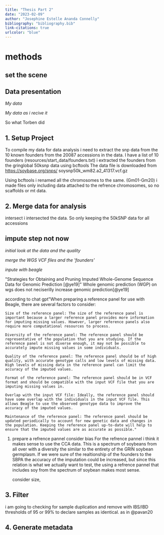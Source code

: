 ```yaml
---
title: "Thesis Part 2"
date: "2023-02-09"
author: "Josephine Estelle Ananda Connelly"
bibliography: "bibliography.bib"
link-citations: true
urlcolor: "blue"
---
```


# methods

## set the scene

## Data presentation
*My data*

*My data as i recive it*

So what Torben did

## 1. Setup Project

To compile my data for data analysis i need to extract the snp data from the 10 known founders from the 20087 accessions in the data.
I have a list of 10 founders (resources/start_data/founders.txt)
i extracted the founders from the gringlobal 50ksnp data using bcftools
The data file is downloaded from https://soybase.org/snps/
soysnp50k_wm82.a2_41317.vcf.gz

Using bcftools i renamed all the chromosomes to the same. (Gm01-Gm20)
i made files only including data attached to the refrence chromosomes, so no scaffolds or mt data. 

## 2. Merge data for analysis

intersect
i intersected the data. 
So only keeping the 50kSNP data for all accessions

## impute step not now
*initial look at the data and the quality*

*merge the WGS VCF files and the 'founders'*

*inpute with beagle*

"Strategies for Obtaining and Pruning Imputed Whole-Genome Sequence Data for Genomic Prediction [@ye19]"
Whole genomic prediction (WGP) on wgs does not neciserilly increase genomic prediction[@ye19]


according to chat gpt"When preparing a reference panel for use with Beagle, there are several factors to consider:

    Size of the reference panel: The size of the reference panel is important because a larger reference panel provides more information for imputing missing values. However, larger reference panels also require more computational resources to process.

    Diversity of the reference panel: The reference panel should be representative of the population that you are studying. If the reference panel is not diverse enough, it may not be possible to accurately impute missing values in some individuals.

    Quality of the reference panel: The reference panel should be of high quality, with accurate genotype calls and low levels of missing data. High levels of missing data in the reference panel can limit the accuracy of the imputed values.

    Format of the reference panel: The reference panel should be in VCF format and should be compatible with the input VCF file that you are imputing missing values in.

    Overlap with the input VCF file: Ideally, the reference panel should have some overlap with the individuals in the input VCF file. This allows Beagle to use the observed genotype data to improve the accuracy of the imputed values.

    Maintenance of the reference panel: The reference panel should be updated periodically to account for new genetic data and changes in the population. Keeping the reference panel up-to-date will help to ensure that the imputed values are as accurate as possible."

1. prepare a refrence pannel
   consider bias
   For the refrence pannel i think it makes sense to use the CCA data. This is a spectrum of soybeans from all over with a diversity the similar to the entirety of the GRIN soybean germplasm. 
   If we were sure of the realtionship of the founders to the SBPA the accuracy of the imputation could be increased, but since this relation is what we actually want to test, the using a refrence pannel that includes soy from the spectrum of soybean makes most sense. 

   consider size, 


## 3. Filter 


i am going to checking for sample duplication and remove with IBS/IBD thresholds of 95 or 99% to declare samples as identical. as in @pavan20
## 4. Generate metadata